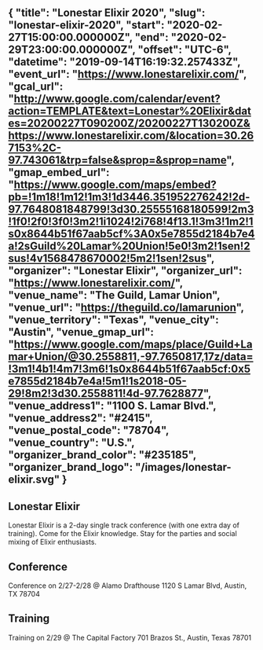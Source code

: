 {
  "title": "Lonestar Elixir 2020",
  "slug": "lonestar-elixir-2020",
  "start": "2020-02-27T15:00:00.000000Z",
  "end": "2020-02-29T23:00:00.000000Z",
  "offset": "UTC-6",
  "datetime": "2019-09-14T16:19:32.257433Z",
  "event_url": "https://www.lonestarelixir.com/",
  "gcal_url": "http://www.google.com/calendar/event?action=TEMPLATE&text=Lonestar%20Elixir&dates=20200227T090200Z/20200227T130200Z&https://www.lonestarelixir.com/&location=30.267153%2C-97.743061&trp=false&sprop=&sprop=name",
  "gmap_embed_url": "https://www.google.com/maps/embed?pb=!1m18!1m12!1m3!1d3446.351952276242!2d-97.7648081848799!3d30.25555168180599!2m3!1f0!2f0!3f0!3m2!1i1024!2i768!4f13.1!3m3!1m2!1s0x8644b51f67aab5cf%3A0x5e7855d2184b7e4a!2sGuild%20Lamar%20Union!5e0!3m2!1sen!2sus!4v1568478670002!5m2!1sen!2sus",
  "organizer": "Lonestar Elixir",
  "organizer_url": "https://www.lonestarelixir.com/",
  "venue_name": "The Guild, Lamar Union",
  "venue_url": "https://theguild.co/lamarunion",
  "venue_territory": "Texas",
  "venue_city": "Austin",
  "venue_gmap_url": "https://www.google.com/maps/place/Guild+Lamar+Union/@30.2558811,-97.7650817,17z/data=!3m1!4b1!4m7!3m6!1s0x8644b51f67aab5cf:0x5e7855d2184b7e4a!5m1!1s2018-05-29!8m2!3d30.2558811!4d-97.7628877",
  "venue_address1": "1100 S. Lamar Blvd.",
  "venue_address2": "#2415",
  "venue_postal_code": "78704",
  "venue_country":  "U.S.",
  "organizer_brand_color": "#235185",
  "organizer_brand_logo": "/images/lonestar-elixir.svg"
}
---
Lonestar Elixir
---
Lonestar Elixir is a 2-day single track conference (with one extra day of training). Come for the Elixir knowledge. Stay for the parties and social mixing of Elixir enthusiasts.

## Conference
Conference on 2/27-2/28 @
Alamo Drafthouse
1120 S Lamar Blvd, Austin, TX 78704

## Training
Training on 2/29 @
The Capital Factory
701 Brazos St., Austin, Texas 78701
